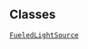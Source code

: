 ## Classes

<a href="../object/FueledLightSource.html#FueledLightSource"
target="main"><code>FueledLightSource</code></a>  
